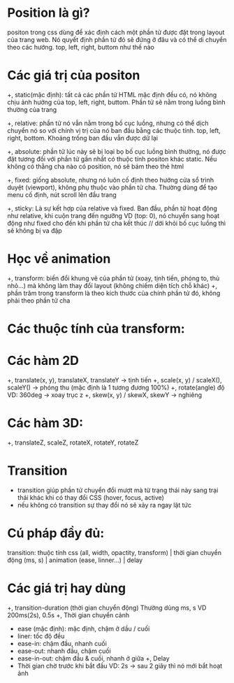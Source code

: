 # Position là gì?

positon trong css dùng để xác định cách một phần tử được đặt trong layout của trang web. Nó quyết định phần tử đó sẽ đứng ở đâu và có thể di chuyển theo các hướng. top, left, right, buttom như thế nào

# Các giá trị của positon

+, static(mặc định): tất cả các phần tử HTML mặc định đều có, nó không chịu ảnh hưởng của
top, left, right, buttom. Phần tử sẽ nằm trong luồng bình thường của trang

+, relative: phần tử nó vẫn nằm trong bố cục luồng, nhưng có thể dịch chuyển nó so với chính vị trị của nó ban đầu bằng các thuộc tính. top, left, right, bottom. Khoảng trống ban đầu vẫn được dữ lại

+, absolute: phần tử lúc này sẽ bị loại bọ bố cục luồng bình thường, nó được đặt tương đối với phần tử gần nhất có thuộc tính positon khác static. Nếu không có thằng cha nào có position, nó sẽ bám theo thẻ html

+, fixed: giống absolute, nhưng nó luôn cố định theo hướng cửa sổ trình duyệt (viewport), không phụ thuộc vào phần tử cha. Thường dùng để tạo menu cố định, nút scroll lên đầu trang

+, sticky: Là sự kết hợp của relative và fixed.
Ban đầu, phần tử hoạt động như relative, khi cuộn trang đến ngưỡng
VD (top: 0), nó chuyển sang hoạt động như fixed cho đến khi phần tử cha kết thúc
// dời khỏi bố cục luồng thì sẽ không bị va đập

# Học về animation

+, transform: biến đổi khung vẽ của phần tử (xoay, tịnh tiến, phóng to, thủ nhỏ...) mà không làm thay đổi layout (không chiếm diện tích chỗ khác)
+, phần trăm trong transform là theo kích thước của chính phần tử đó, không phải theo phần tử cha

# Các thuộc tính của transform:

# Các hàm 2D

+, translate(x, y), translateX, translateY -> tịnh tiến
+, scale(x, y) / scaleX(), scaleY() -> phóng thu (mặc định là 1 tương đương 100%)
+, rotate(angle) độ VD: 360deg -> xoay trục z
+, skew(x, y) / skewX, skewY -> nghiêng

# Các hàm 3D:

+, translateZ, scaleZ, rotateX, rotateY, rotateZ

# Transition

- transition giúp phần tử chuyển đổi mượt mà từ trạng thái này sang trại thái khác khi có thay đổi CSS (hover, focus, active)
- nếu không có transition sự thay đổi nó sẽ xảy ra ngay lật tức

# Cú pháp đầy đủ:

transition: thuộc tính css (all, width, opactity, transform) | thời gian chuyển động (ms, s) | animation (ease, linner...) | delay

# Các giá trị hay dùng

+, transition-duration (thời gian chuyển động)
Thường dùng ms, s VD 200ms(2s), 0.5s
+, Thời gian chuyển cảnh

- ease (mặc định): mặc định, chậm ở dầu / cuối
- liner: tốc độ đều
- ease-in: chậm đầu, nhanh cuối
- ease-out: nhanh đầu, chậm cuối
- ease-in-out: chậm đầu & cuối, nhanh ở giữa
  +, Delay
- Thời gian chờ trước khi bắt đầu
  VD: 2s -> sau 2 giây thì nó mới bắt hoạt ảnh
